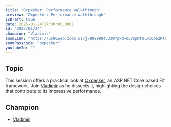 ```yaml
---
title: 'Oxpecker: Performance walkthrough'
preview: 'Oxpecker: Performance walkthrough'
isDraft: true
date: 2025-01-24T17:30:00.000Z
id: "2025/01/24"
champion: "Vladimir"
zoomLink: "https://us06web.zoom.us/j/89898845339?pwd=O5VspMtaLviOoe2Rf8cZvkomMOaRID.1"
zoomPasscode: "oxpecker"
youtubeId: ""
---
```


## Topic

This session offers a practical look at [Oxpecker](https://github.com/Lanayx/Oxpecker), an ASP.NET Core based F# framework. Join [Vladimir](https://github.com/Lanayx) as he dissects it, highlighting the design choices that contribute to its impressive performance.

## Champion

- [Vladimir](https://github.com/Lanayx)